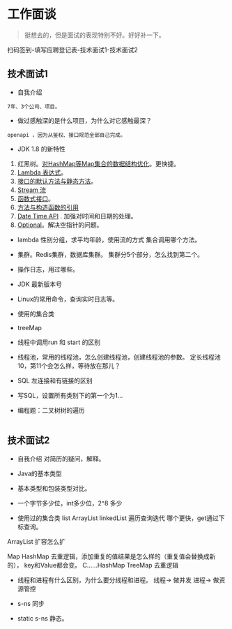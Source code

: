 # 工作面谈

> 挺想去的，但是面试的表现特别不好。好好补一下。

扫码签到-填写应聘登记表-技术面试1-技术面试2


## 技术面试1

- 自我介绍
```text
7年、3个公司、项目。
```

- 做过感触深的是什么项目，为什么对它感触最深？
```text
openapi ，因为从鉴权、接口规范全部自己完成。
```

- JDK 1.8 的新特性
1. 红黑树。[对HashMap等Map集合的数据结构优化](../Java/JDK1.8/JDK1.8-Map.md)。更快捷。
2. [Lambda 表达式](../Java/JDK1.8/JDK1.8-Lambda.md)。
3. [接口的默认方法与静态方法](../Java/JDK1.8/JDK1.8-Interface.md)。
4. [Stream 流](../Java/JDK1.8/JDK1.8-Stream.md)
5. [函数式接口](../Java/JDK1.8/JDK1.8-FunctionalInterface.md)。
6. [方法与构造函数的引用](../Java/JDK1.8/JDK1.8-Method.md)
7. [Date Time API](../Java/JDK1.8/JDK1.8-DateTimeAPI.md) . 加强对时间和日期的处理。
8. [Optional](../Java/JDK1.8/JDK1.8-Optional.md)。解决空指针的问题。

- lambda 性别分组，求平均年龄，使用流的方式
集合调用哪个方法。

- 集群。Redis集群，数据库集群。
集群分5个部分，怎么找到第二个。

- 操作日志，用过哪些。

- JDK 最新版本号

- Linux的常用命令，查询实时日志等。

- 使用的集合类

- treeMap 

- 线程中调用run 和 start 的区别

- 线程池，常用的线程池，怎么创建线程池，创建线程池的参数。
定长线程池10，第11个会怎么样，等待放在那儿？


- SQL 左连接和有链接的区别



- 写SQL，设置所有类别下的第一个为1...

- 编程题：二叉树树的遍历
```text

```


## 技术面试2

- 自我介绍
对简历的疑问，解释。

- Java的基本类型

- 基本类型和包装类型对比。

- 一个字节多少位，int多少位，2^8 多少

- 使用过的集合类
list
ArrayList linkedList 
遍历查询迭代 哪个更快，get通过下标查询。

ArrayList 扩容怎么扩

Map 
HashMap  去重逻辑，添加重复的值结果是怎么样的（重复值会替换成新的）， key和Value都会变。
C……HashMap
TreeMap 去重逻辑

- 线程和进程有什么区别，为什么要分线程和进程。
线程-> 做并发
进程-> 做资源管控

- s-ns  同步
- static s-ns 静态。












